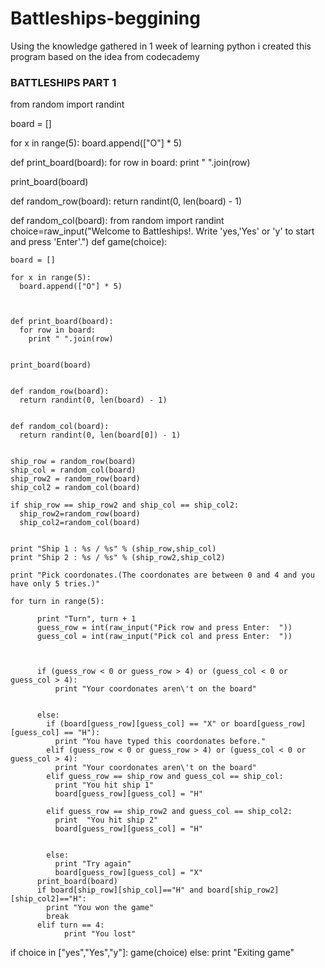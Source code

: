 # Battleships-beggining
Using the knowledge gathered in 1 week of learning python i created this program based on the idea from codecademy

### BATTLESHIPS PART 1 ###

from random import randint

board = []

for x in range(5):
  board.append(["O"] * 5)

def print_board(board):
  for row in board:
    print " ".join(row)

print_board(board)

def random_row(board):
  return randint(0, len(board) - 1)

def random_col(board):
from random import randint
choice=raw_input("Welcome to Battleships!. Write 'yes,'Yes' or 'y' to start and press 'Enter'.")
def game(choice):
    
    board = []
  
    for x in range(5):
      board.append(["O"] * 5)
  
    
  
    def print_board(board):
      for row in board:
        print " ".join(row)
  
    
    print_board(board)
  
    
    def random_row(board):
      return randint(0, len(board) - 1)
  
   
    def random_col(board):
      return randint(0, len(board[0]) - 1)
  
    
    ship_row = random_row(board)
    ship_col = random_col(board)
    ship_row2 = random_row(board)
    ship_col2 = random_col(board)
    
    if ship_row == ship_row2 and ship_col == ship_col2:
      ship_row2=random_row(board)
      ship_col2=random_col(board)
  
    
    print "Ship 1 : %s / %s" % (ship_row,ship_col)
    print "Ship 2 : %s / %s" % (ship_row2,ship_col2)
    
    print "Pick coordonates.(The coordonates are between 0 and 4 and you have only 5 tries.)"
   
    for turn in range(5):
      
          print "Turn", turn + 1
          guess_row = int(raw_input("Pick row and press Enter:  "))
          guess_col = int(raw_input("Pick col and press Enter:  "))
                
          
          
          if (guess_row < 0 or guess_row > 4) or (guess_col < 0 or guess_col > 4):
              print "Your coordonates aren\'t on the board"
          
            
          else:
            if (board[guess_row][guess_col] == "X" or board[guess_row][guess_col] == "H"):
              print "You have typed this coordonates before."
            elif (guess_row < 0 or guess_row > 4) or (guess_col < 0 or guess_col > 4):
              print "Your coordonates aren\'t on the board"
            elif guess_row == ship_row and guess_col == ship_col:
              print "You hit ship 1"
              board[guess_row][guess_col] = "H"
            
            elif guess_row == ship_row2 and guess_col == ship_col2:
              print  "You hit ship 2"
              board[guess_row][guess_col] = "H"  
            
              
            else:
              print "Try again"
              board[guess_row][guess_col] = "X"
          print_board(board)
          if board[ship_row][ship_col]=="H" and board[ship_row2][ship_col2]=="H":
            print "You won the game"
            break
          elif turn == 4:
                print "You lost"
              
if choice in  ["yes","Yes","y"]:
   game(choice)
else:
  print "Exiting game" 




